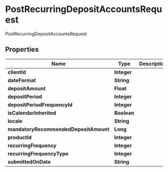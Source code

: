 

# PostRecurringDepositAccountsRequest

PostRecurringDepositAccountsRequest

## Properties

| Name | Type | Description | Notes |
|------------ | ------------- | ------------- | -------------|
|**clientId** | **Integer** |  |  [optional] |
|**dateFormat** | **String** |  |  [optional] |
|**depositAmount** | **Float** |  |  [optional] |
|**depositPeriod** | **Integer** |  |  [optional] |
|**depositPeriodFrequencyId** | **Integer** |  |  [optional] |
|**isCalendarInherited** | **Boolean** |  |  [optional] |
|**locale** | **String** |  |  [optional] |
|**mandatoryRecommendedDepositAmount** | **Long** |  |  [optional] |
|**productId** | **Integer** |  |  [optional] |
|**recurringFrequency** | **Integer** |  |  [optional] |
|**recurringFrequencyType** | **Integer** |  |  [optional] |
|**submittedOnDate** | **String** |  |  [optional] |



